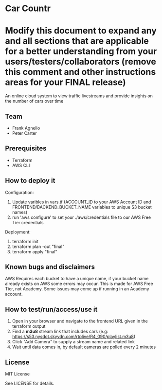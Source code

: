 # Car Countr
# Modify this document to expand any and all sections that are applicable for a better understanding from your users/testers/collaborators (remove this comment and other instructions areas for your FINAL release)

An online cloud system to view traffic livestreams and provide insights on the number of cars over time
  
## Team

- Frank Agnello 
- Peter Carter

## Prerequisites

- Terraform
- AWS CLI

## How to deploy it 

Configuration:
1. Update varibles in vars.tf (ACCOUNT_ID to your AWS Account ID and FRONTEND/BACKEND_BUCKET_NAME variables to unique S3 bucket names)
2. run 'aws configure' to set your ./aws/credentials file to our AWS Free Tier credentials

Deployment: 

1. terraform init
2. terraform plan -out "final"
3. terraform apply "final"

## Known bugs and disclaimers
AWS Requires each bucket to have a unique name, if your bucket name already exists on AWS some errors may occur.
This is made for AWS Free Tier, not Academy. Some issues may come up if running in an Academy account.

## How to test/run/access/use it

1. Open in your browser and navigate to the frontend URL given in the terraform output
2. Find a **m3u8** stream link that includes cars (e.g: https://s53.nysdot.skyvdn.com/rtplive/R4_090/playlist.m3u8)
3. Click "Add Camera" to supply a stream name and related link
4. Wait until data comes in, by default cameras are polled every 2 minutes


## License

MIT License

See LICENSE for details.
